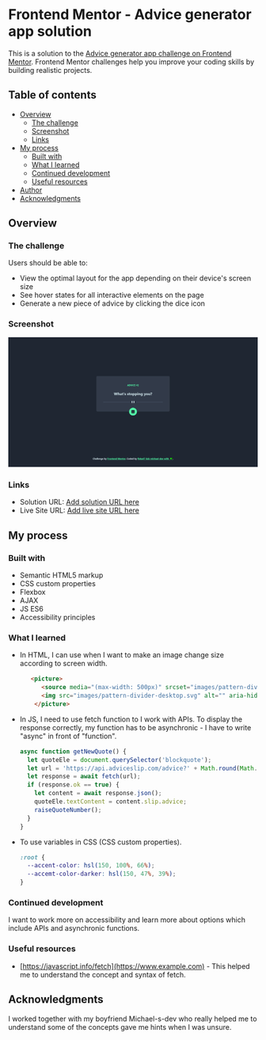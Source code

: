 # Frontend Mentor - Advice generator app solution

This is a solution to the [Advice generator app challenge on Frontend Mentor](https://www.frontendmentor.io/challenges/advice-generator-app-QdUG-13db). Frontend Mentor challenges help you improve your coding skills by building realistic projects.

## Table of contents

- [Overview](#overview)
  - [The challenge](#the-challenge)
  - [Screenshot](#screenshot)
  - [Links](#links)
- [My process](#my-process)
  - [Built with](#built-with)
  - [What I learned](#what-i-learned)
  - [Continued development](#continued-development)
  - [Useful resources](#useful-resources)
- [Author](#author)
- [Acknowledgments](#acknowledgments)

## Overview

### The challenge

Users should be able to:

- View the optimal layout for the app depending on their device's screen size
- See hover states for all interactive elements on the page
- Generate a new piece of advice by clicking the dice icon

### Screenshot

<img src="images\my_solution.png" style="zoom:50%;" />

### Links

- Solution URL: [Add solution URL here](https://your-solution-url.com)
- Live Site URL: [Add live site URL here](https://your-live-site-url.com)

## My process

### Built with

- Semantic HTML5 markup
- CSS custom properties
- Flexbox
- AJAX
- JS ES6
- Accessibility principles

### What I learned

- In HTML, I can use <picture> when I want to make an image change size according to screen width.

  ```html
     <picture>
        <source media="(max-width: 500px)" srcset="images/pattern-divider-mobile.svg" />
        <img src="images/pattern-divider-desktop.svg" alt="" aria-hidden="true">
      </picture>
  ```

- In JS, I need to use fetch function to I work with APIs. To display the response correctly, my function has to be asynchronic - I have to write "async" in front of "function".

  ```javascript
  async function getNewQuote() {
    let quoteEle = document.querySelector('blockquote');
    let url = 'https://api.adviceslip.com/advice?' + Math.round(Math.random() * 10000);
    let response = await fetch(url);
    if (response.ok == true) {
      let content = await response.json();
      quoteEle.textContent = content.slip.advice;
      raiseQuoteNumber();
    }
  }
  ```

- To use variables in CSS (CSS custom properties).

  ```css
  :root {
    --accent-color: hsl(150, 100%, 66%);
    --accemt-color-darker: hsl(150, 47%, 39%);
  }
  ```

### Continued development

I want to work more on accessibility and learn more about options which include APIs and asynchronic functions. 

### Useful resources

- [https://javascript.info/fetch](https://www.example.com) - This helped me to understand the concept and syntax of fetch.

## Acknowledgments

I worked together with my boyfriend Michael-s-dev who really helped me to understand some of the concepts gave me hints when I was unsure.
